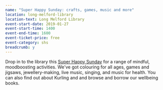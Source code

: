 ```yaml
---
name: "Super Happy Sunday: crafts, games, music and more"
location: long-melford-library
location-text: Long Melford Library
event-start-date: 2019-01-27
event-start-time: 1400
event-end-time: 1600
event-ticket-price: free
event-category: shs
breadcrumb: y
---
```


Drop in to the library this [Super Happy Sunday](/news/super-happy-sunday/) for a range of mindful, moodboosting activities. We've got colouring for all ages, games and jigsaws, jewellery-making, live music, singing, and music for health. You can also find out about Kurling and and browse and borrow our wellbeing books.
